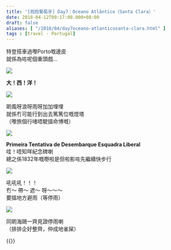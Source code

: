```yaml
---
title: '[抱抱葡萄牙] Day7：Oceano Atlântico（Santa Clara）'
date: 2018-04-12T09:17:00.000+08:00
draft: false
aliases: [ "/2018/04/day7oceano-atlanticosanta-clara.html" ]
tags : [travel - Portugal]
---
```


特登搭車過嚟Porto嘅邊皮  
就係為咗呢個重頭戲...  

![](/images/portugal7.jpg)

**大！西！洋！**  

![](/images/portugal7g1.jpg)

啲風呀浪呀雨呀加加埋埋  
就係冇可能行到出去篤篤位嘅燈塔  
（嚟旅個行啫唔駛搵命博嘅）  

![](/images/portugal7g2.jpg)

**Primeira Tentativa de Desembarque Esquadra Liberal**  
哇！唔知咩紀念碑喇  
總之係1832年嘅嘢啦是但啦影咗先繼續快步行  

![](/images/portugal7g.jpg)

吼吼吼！！！  
冇～ 帶～ 遮～ 呀～～～  
要搵地方避雨（等停雨）  

![](/images/portugal7g3.jpg)

同啲海鷗一齊見證停雨喇  
（排排企好整齊，仲成地雀屎）  
  

{{<portugal>}}  

